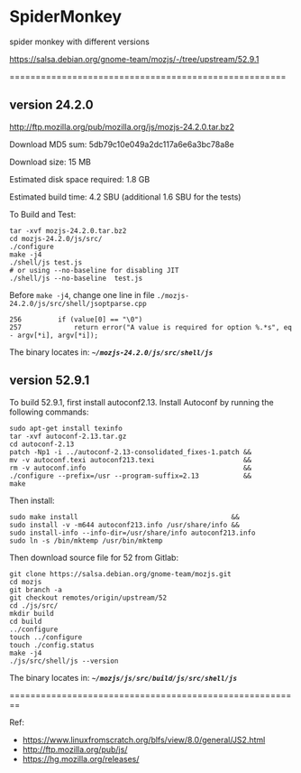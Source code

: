 # SpiderMonkey

spider monkey with different versions 

https://salsa.debian.org/gnome-team/mozjs/-/tree/upstream/52.9.1


=====================================================



## version 24.2.0

http://ftp.mozilla.org/pub/mozilla.org/js/mozjs-24.2.0.tar.bz2

Download MD5 sum: 5db79c10e049a2dc117a6e6a3bc78a8e

Download size: 15 MB

Estimated disk space required: 1.8 GB

Estimated build time: 4.2 SBU (additional 1.6 SBU for the tests)


To Build and Test:
```
tar -xvf mozjs-24.2.0.tar.bz2
cd mozjs-24.2.0/js/src/
./configure
make -j4
./shell/js test.js
# or using --no-baseline for disabling JIT
./shell/js --no-baseline  test.js
```
Before `make -j4`, change one line in file `./mozjs-24.2.0/js/src/shell/jsoptparse.cpp`

```
256         if (value[0] == "\0")
257             return error("A value is required for option %.*s", eq - argv[*i], argv[*i]);
```

The binary locates in:
***`~/mozjs-24.2.0/js/src/shell/js`***


## version 52.9.1

To build 52.9.1, first install autoconf2.13.
Install Autoconf by running the following commands:
```
sudo apt-get install texinfo
tar -xvf autoconf-2.13.tar.gz
cd autoconf-2.13
patch -Np1 -i ../autoconf-2.13-consolidated_fixes-1.patch &&
mv -v autoconf.texi autoconf213.texi                      &&
rm -v autoconf.info                                       &&
./configure --prefix=/usr --program-suffix=2.13           &&
make
```
Then install:
```
sudo make install                                      &&
sudo install -v -m644 autoconf213.info /usr/share/info &&
sudo install-info --info-dir=/usr/share/info autoconf213.info
sudo ln -s /bin/mktemp /usr/bin/mktemp
```

Then download source file for 52 from Gitlab:
```
git clone https://salsa.debian.org/gnome-team/mozjs.git
cd mozjs
git branch -a
git checkout remotes/origin/upstream/52
cd ./js/src/
mkdir build
cd build
../configure
touch ../configure
touch ./config.status
make -j4
./js/src/shell/js --version
```
The binary locates in:
***`~/mozjs/js/src/build/js/src/shell/js`***




========================================================


Ref: 

- https://www.linuxfromscratch.org/blfs/view/8.0/general/JS2.html
- http://ftp.mozilla.org/pub/js/
- https://hg.mozilla.org/releases/
